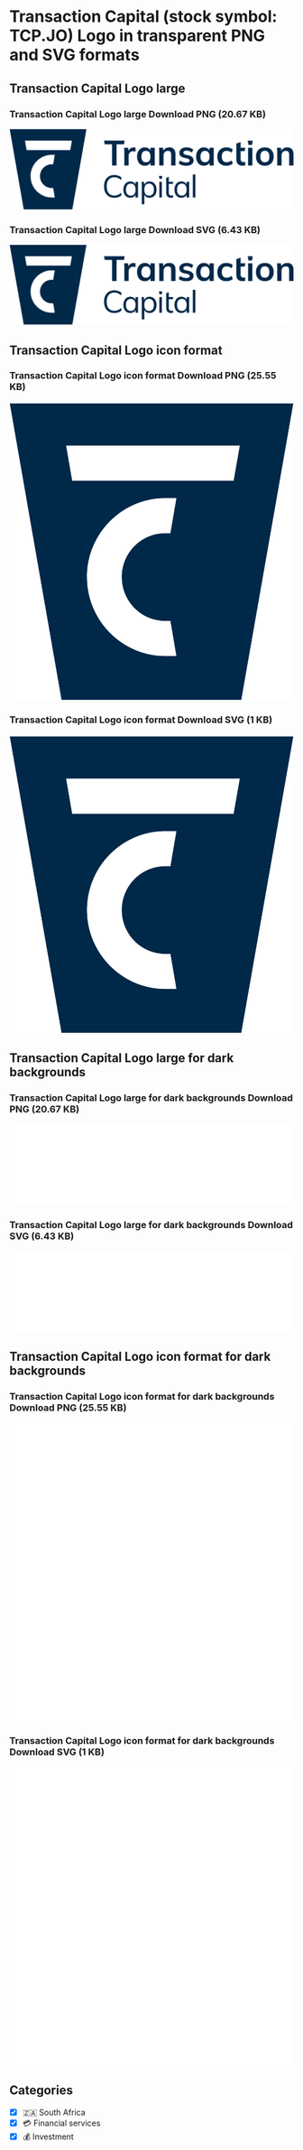 # Transaction Capital (stock symbol: TCP.JO) Logo in transparent PNG and SVG formats

## Transaction Capital Logo large

### Transaction Capital Logo large Download PNG (20.67 KB)

![Transaction Capital Logo large Download PNG (20.67 KB)](/img/orig/TCP.JO_BIG-df90066b.png)

### Transaction Capital Logo large Download SVG (6.43 KB)

![Transaction Capital Logo large Download SVG (6.43 KB)](/img/orig/TCP.JO_BIG-826fb5c8.svg)

## Transaction Capital Logo icon format

### Transaction Capital Logo icon format Download PNG (25.55 KB)

![Transaction Capital Logo icon format Download PNG (25.55 KB)](/img/orig/TCP.JO-449775a5.png)

### Transaction Capital Logo icon format Download SVG (1 KB)

![Transaction Capital Logo icon format Download SVG (1 KB)](/img/orig/TCP.JO-580e58c4.svg)

## Transaction Capital Logo large for dark backgrounds

### Transaction Capital Logo large for dark backgrounds Download PNG (20.67 KB)

![Transaction Capital Logo large for dark backgrounds Download PNG (20.67 KB)](/img/orig/TCP.JO_BIG.D-2a2d999a.png)

### Transaction Capital Logo large for dark backgrounds Download SVG (6.43 KB)

![Transaction Capital Logo large for dark backgrounds Download SVG (6.43 KB)](/img/orig/TCP.JO_BIG.D-304f9a49.svg)

## Transaction Capital Logo icon format for dark backgrounds

### Transaction Capital Logo icon format for dark backgrounds Download PNG (25.55 KB)

![Transaction Capital Logo icon format for dark backgrounds Download PNG (25.55 KB)](/img/orig/TCP.JO.D-2db0e699.png)

### Transaction Capital Logo icon format for dark backgrounds Download SVG (1 KB)

![Transaction Capital Logo icon format for dark backgrounds Download SVG (1 KB)](/img/orig/TCP.JO.D-bbb46a71.svg)



## Categories
- [x] 🇿🇦 South Africa
- [x] 💳 Financial services
- [x] 💰 Investment
